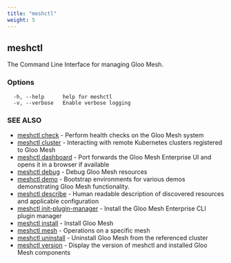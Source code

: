 ```yaml
---
title: "meshctl"
weight: 5
---
```

## meshctl

The Command Line Interface for managing Gloo Mesh.

### Options

```
  -h, --help      help for meshctl
  -v, --verbose   Enable verbose logging
```

### SEE ALSO

* [meshctl check](../meshctl_check)	 - Perform health checks on the Gloo Mesh system
* [meshctl cluster](../meshctl_cluster)	 - Interacting with remote Kubernetes clusters registered to Gloo Mesh
* [meshctl dashboard](../meshctl_dashboard)	 - Port forwards the Gloo Mesh Enterprise UI and opens it in a browser if available
* [meshctl debug](../meshctl_debug)	 - Debug Gloo Mesh resources
* [meshctl demo](../meshctl_demo)	 - Bootstrap environments for various demos demonstrating Gloo Mesh functionality.
* [meshctl describe](../meshctl_describe)	 - Human readable description of discovered resources and applicable configuration
* [meshctl init-plugin-manager](../meshctl_init-plugin-manager)	 - Install the Gloo Mesh Enterprise CLI plugin manager
* [meshctl install](../meshctl_install)	 - Install Gloo Mesh
* [meshctl mesh](../meshctl_mesh)	 - Operations on a specific mesh
* [meshctl uninstall](../meshctl_uninstall)	 - Uninstall Gloo Mesh from the referenced cluster
* [meshctl version](../meshctl_version)	 - Display the version of meshctl and installed Gloo Mesh components

